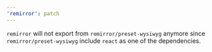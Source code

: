 ```yaml
---
'remirror': patch
---
```


`remirror` will not export from `remirror/preset-wysiwyg` anymore since `remirror/preset-wysiwyg` include `react` as one of the dependencies.
